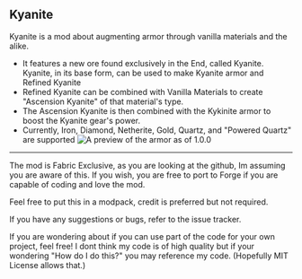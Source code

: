 Kyanite
---
Kyanite is a mod about augmenting armor through vanilla materials and the alike.

- It features a new ore found exclusively in the End, called Kyanite.
Kyanite, in its base form, can be used to make Kyanite armor and Refined Kyanite
- Refined Kyanite can be combined with Vanilla Materials to create "Ascension Kyanite" of that material's type.
- The Ascension Kyanite is then combined with the Kykinite armor to boost the Kyanite gear's power.
- Currently, Iron, Diamond, Netherite, Gold, Quartz, and "Powered Quartz" are supported
<img src="https://media.discordapp.net/attachments/423433365136343040/780201661703782440/2020-11-22_16.41.08.png?width=1920&amp;height=1080" alt="A preview of the armor as of 1.0.0"/></p>
---
The mod is Fabric Exclusive, as you are looking at the github, Im assuming you are aware of this. If you wish, you are free to port to Forge if you are capable of coding and love the mod.

Feel free to put this in a modpack, credit is preferred but not required.

If you have any suggestions or bugs, refer to the issue tracker.

If you are wondering about if you can use part of the code for your own project, feel free! I dont think my code is of high quality but if your wondering "How do I do this?" you may reference my code. (Hopefully MIT License allows that.)
